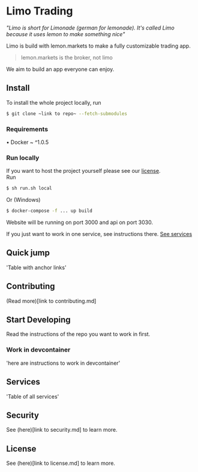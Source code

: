 # Limo Trading

*"Limo is short for Limonade (german for lemonade).
It's called Limo because it uses lemon to make something nice"* 

Limo is build with lemon.markets to make a fully customizable trading app. 

> lemon.markets is the broker, not limo 

We aim to build an app everyone can enjoy.

## Install
To install the whole project locally, run
```sh
$ git clone ~link to repo~ --fetch-submodules
```
### Requirements
• Docker ~ ^1.0.5

### Run locally
If you want to host the project yourself please see our [license](https://limo-trading/limo-trading/README.md#License).
<br/>
Run
```sh
$ sh run.sh local
```
Or (Windows)
```sh
$ docker-compose -f ... up build
```
Website will be running on port 3000
and api on port 3030. 

If you just want to work in one service, see instructions there. [See services](https://limo-trading/limo-trading#Services)

## Quick jump
'Table with anchor links' 

## Contributing
(Read more)[link to contributing.md] 

## Start Developing
Read the instructions of the repo you want to work in first. 

### Work in devcontainer
'here are instructions to work in devcontainer' 

## Services
'Table of all services' 

## Security
See (here)[link to security.md] to learn more. 

## License
See (here)[link to license.md] to learn more.
